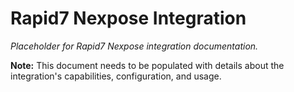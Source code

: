 # Rapid7 Nexpose Integration

*Placeholder for Rapid7 Nexpose integration documentation.*

**Note:** This document needs to be populated with details about the integration's capabilities, configuration, and usage.
